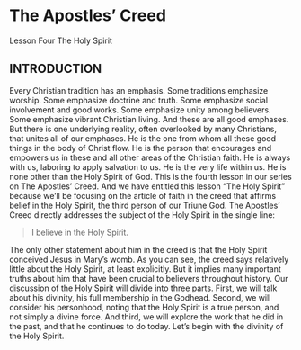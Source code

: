 # The Apostles’ Creed
Lesson Four
The Holy Spirit

## INTRODUCTION

Every Christian tradition has an emphasis. Some traditions emphasize worship. Some emphasize doctrine and truth. Some emphasize social involvement and good works. Some emphasize unity among believers. Some emphasize vibrant Christian living. And these are all good emphases.
But there is one underlying reality, often overlooked by many Christians, that unites all of our emphases. He is the one from whom all these good things in the body of Christ flow. He is the person that encourages and empowers us in these and all other areas of the Christian faith. He is always with us, laboring to apply salvation to us. He is the very life within us. He is none other than the Holy Spirit of God.
This is the fourth lesson in our series on The Apostles’ Creed. And we have entitled this lesson “The Holy Spirit” because we’ll be focusing on the article of faith in the creed that affirms belief in the Holy Spirit, the third person of our Triune God. 
The Apostles’ Creed directly addresses the subject of the Holy Spirit in the single line:

> I believe in the Holy Spirit.

The only other statement about him in the creed is that the Holy Spirit conceived Jesus in Mary’s womb. As you can see, the creed says relatively little about the Holy Spirit, at least explicitly. But it implies many important truths about him that have been crucial to believers throughout history. 
Our discussion of the Holy Spirit will divide into three parts. First, we will talk about his divinity, his full membership in the Godhead. Second, we will consider his personhood, noting that the Holy Spirit is a true person, and not simply a divine force. And third, we will explore the work that he did in the past, and that he continues to do today. Let’s begin with the divinity of the Holy Spirit.
